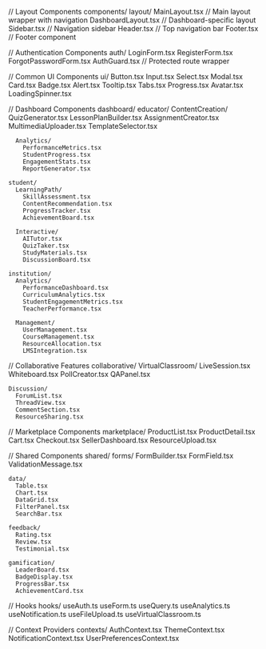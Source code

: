 // Layout Components
components/
  layout/
    MainLayout.tsx         // Main layout wrapper with navigation
    DashboardLayout.tsx    // Dashboard-specific layout
    Sidebar.tsx           // Navigation sidebar
    Header.tsx            // Top navigation bar
    Footer.tsx            // Footer component

// Authentication Components
  auth/
    LoginForm.tsx
    RegisterForm.tsx
    ForgotPasswordForm.tsx
    AuthGuard.tsx         // Protected route wrapper

// Common UI Components
  ui/
    Button.tsx
    Input.tsx
    Select.tsx
    Modal.tsx
    Card.tsx
    Badge.tsx
    Alert.tsx
    Tooltip.tsx
    Tabs.tsx
    Progress.tsx
    Avatar.tsx
    LoadingSpinner.tsx

// Dashboard Components
  dashboard/
    educator/
      ContentCreation/
        QuizGenerator.tsx
        LessonPlanBuilder.tsx
        AssignmentCreator.tsx
        MultimediaUploader.tsx
        TemplateSelector.tsx
      
      Analytics/
        PerformanceMetrics.tsx
        StudentProgress.tsx
        EngagementStats.tsx
        ReportGenerator.tsx

    student/
      LearningPath/
        SkillAssessment.tsx
        ContentRecommendation.tsx
        ProgressTracker.tsx
        AchievementBoard.tsx
      
      Interactive/
        AITutor.tsx
        QuizTaker.tsx
        StudyMaterials.tsx
        DiscussionBoard.tsx

    institution/
      Analytics/
        PerformanceDashboard.tsx
        CurriculumAnalytics.tsx
        StudentEngagementMetrics.tsx
        TeacherPerformance.tsx
      
      Management/
        UserManagement.tsx
        CourseManagement.tsx
        ResourceAllocation.tsx
        LMSIntegration.tsx

// Collaborative Features
  collaborative/
    VirtualClassroom/
      LiveSession.tsx
      Whiteboard.tsx
      PollCreator.tsx
      QAPanel.tsx
    
    Discussion/
      ForumList.tsx
      ThreadView.tsx
      CommentSection.tsx
      ResourceSharing.tsx

// Marketplace Components
  marketplace/
    ProductList.tsx
    ProductDetail.tsx
    Cart.tsx
    Checkout.tsx
    SellerDashboard.tsx
    ResourceUpload.tsx

// Shared Components
  shared/
    forms/
      FormBuilder.tsx
      FormField.tsx
      ValidationMessage.tsx
    
    data/
      Table.tsx
      Chart.tsx
      DataGrid.tsx
      FilterPanel.tsx
      SearchBar.tsx
    
    feedback/
      Rating.tsx
      Review.tsx
      Testimonial.tsx
    
    gamification/
      LeaderBoard.tsx
      BadgeDisplay.tsx
      ProgressBar.tsx
      AchievementCard.tsx

// Hooks
  hooks/
    useAuth.ts
    useForm.ts
    useQuery.ts
    useAnalytics.ts
    useNotification.ts
    useFileUpload.ts
    useVirtualClassroom.ts

// Context Providers
  contexts/
    AuthContext.tsx
    ThemeContext.tsx
    NotificationContext.tsx
    UserPreferencesContext.tsx
